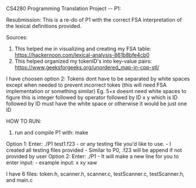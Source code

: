CS4280 Programming Translation Project -- P1:

Resubmission: 
This is a re-do of P1 with the correct FSA interpretation of the lexical definitions provided. 

Sources: 
1. This helped me in visualizing and creating my FSA table:  
	https://hackernoon.com/lexical-analysis-861b8bfe4cb0
2. This helped organized my tokenID's into key-value pairs: 
	https://www.geeksforgeeks.org/unordered_map-in-cpp-stl/


I have choosen option 2: Tokens dont have to be separated by white spaces except when needed to prevent incorrect tokes (this will need FSA implementation or something similar)
Eg. 5+x doesnt need white spaces to figure this is integer followed by operator followed by ID
x y which is ID followed by ID must have the white space or otherwise it would be just one ID

HOW TO RUN: 
1. run and compile P1 with: make 

Option 1: Enter: ./P1 test1.f23 
	- or any testing file you'd like to use.
	- I created all testing files provided
	- Similar to P0, .f23 will be append if not provided by user 
Option 2: Enter: ./P1 
	- It will make a new line for you to enter input: 
	- example input: x xy xaw

I have 6 files: token.h, scanner.h, scanner.c, testScanner.c, testScanner.h, and main.c

